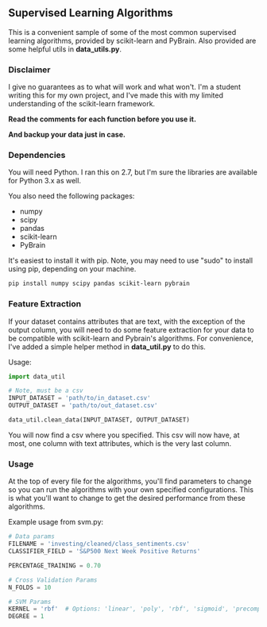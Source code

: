 ## Supervised Learning Algorithms

This is a convenient sample of some of the most common supervised
learning algorithms, provided by scikit-learn and PyBrain. Also provided are
some helpful utils in __data_utils.py__.

### Disclaimer
I give no guarantees as to what will work and what won't. I'm a student writing
this for my own project, and I've made this with my limited understanding of
the scikit-learn framework.

__Read the comments for each function before you use it.__

__And backup your data just in case.__

### Dependencies
You will need Python. I ran this on 2.7, but I'm sure the libraries are available
for Python 3.x as well.

You also need the following packages:
- numpy
- scipy
- pandas
- scikit-learn
- PyBrain

It's easiest to install it with pip. Note, you may need to use "sudo" to install
using pip, depending on your machine.

```bash
pip install numpy scipy pandas scikit-learn pybrain
```

### Feature Extraction
If your dataset contains attributes that are text, with the exception of the
output column, you will need to do some feature extraction for your data to be
compatible with scikit-learn and Pybrain's algorithms. For convenience, I've
added a simple helper method in __data_util.py__ to do this.

Usage:
```python
import data_util

# Note, must be a csv
INPUT_DATASET = 'path/to/in_dataset.csv'
OUTPUT_DATASET = 'path/to/out_dataset.csv'

data_util.clean_data(INPUT_DATASET, OUTPUT_DATASET)
```

You will now find a csv where you specified. This csv will now have, at most,
one column with text attributes, which is the very last column.


### Usage
At the top of every file for the algorithms, you'll find parameters to change
so you can run the algorithms with your own specified configurations. This is
what you'll want to change to get the desired performance from these algorithms.

Example usage from svm.py:

```python
# Data params
FILENAME = 'investing/cleaned/class_sentiments.csv'
CLASSIFIER_FIELD = 'S&P500 Next Week Positive Returns'

PERCENTAGE_TRAINING = 0.70

# Cross Validation Params
N_FOLDS = 10

# SVM Params
KERNEL = 'rbf'  # Options: 'linear', 'poly', 'rbf', 'sigmoid', 'precomputed'
DEGREE = 1
```
